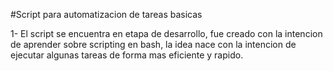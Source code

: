 #Script para automatizacion de tareas basicas

1- El script se encuentra en etapa de desarrollo, fue creado con la intencion de aprender sobre scripting en bash, la idea nace con la intencion de ejecutar algunas tareas de forma mas eficiente y rapido.
